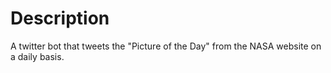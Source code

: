 # Description
A twitter bot that tweets the "Picture of the Day" from the NASA website on a daily basis.
